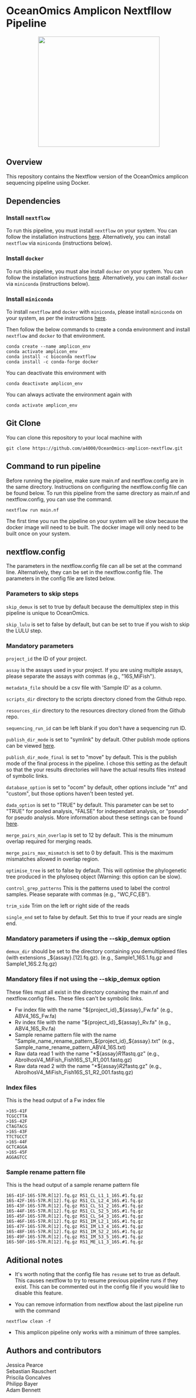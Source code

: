 # OceanOmics Amplicon Nextfllow Pipeline


<p align="center">
  <img width="330" height="300" src="img/OceanOmics.png">
</p>


## Overview
This repository contains the Nextflow version of the OceanOmics amplicon sequencing pipeline using Docker. 


## Dependencies

### Install `nextflow`

To run this pipeline, you must install `nextflow` on your system. You can follow the installation instructions [here](https://www.nextflow.io/docs/latest/getstarted.html#installation). Alternatively, you can install `nextflow` via `miniconda` (instructions below).


### Install `docker`

To run this pipeline, you must alse install `docker` on your system. You can follow the installation instructions [here](https://docs.docker.com/engine/install/). Alternatively, you can install `docker` via `miniconda` (instructions below). 


### Install `miniconda`

To install `nextflow` and `docker` with `miniconda`, please install `miniconda` on your system, as per the instructions [here](https://conda.io/projects/conda/en/latest/user-guide/install/linux.html). 

Then follow the below commands to create a conda environment and install `nextflow` and `docker` to that environment.
```
conda create --name amplicon_env
conda activate amplicon_env
conda install -c bioconda nextflow
conda install -c conda-forge docker
```

You can deactivate this environment with
```
conda deactivate amplicon_env
```

You can always activate the environment again with 
```
conda activate amplicon_env
```


## Git Clone

You can clone this repository to your local machine with
```
git clone https://github.com/a4000/OceanOmics-amplicon-nextflow.git
```

## Command to run pipeline

Before running the pipeline, make sure main.nf and nextflow.config are in the same directory.
Instructions on configuring the nextflow.config file can be found below.
To run this pipeline from the same directory as main.nf and nextflow.config, you can use the command.
```
nextflow run main.nf
```

The first time you run the pipeline on your system will be slow because the docker image will need to be built.
The docker image will only need to be built once on your system.


## nextflow.config

The parameters in the nextflow.config file can all be set at the command line. 
Alternatively, they can be set in the nextflow.config file.
The parameters in the config file are listed below.


### Parameters to skip steps

`skip_demux` is set to true by default because the demultiplex step in this pipeline is unique to OceanOmics.

`skip_lulu` is set to false by default, but can be set to true if you wish to skip the LULU step.


### Mandatory parameters

`project_id` the ID of your project.

`assay` is the assays used in your project. 
If you are using multiple assays, please separate the assays with commas (e.g., "16S,MiFish").

`metadata_file` should be a csv file with 'Sample ID' as a column.

`scripts_dir` directory to the scripts directory cloned from the Github repo.

`resources_dir` directory to the resources directory cloned from the Github repo.

`sequencing_run_id` can be left blank if you don't have a sequencing run ID.

`publish_dir_mode` is set to "symlink" by default.
Other publish mode options can be viewed [here](https://www.nextflow.io/docs/latest/process.html#publishdir).

`publish_dir_mode_final` is set to "move" by default. This is the publish mode of the final process in the pipeline.
I chose this setting as the default so that the your results directories will have the actual results files instead of symbolic links.

`database_option` is set to "ocom" by default, other options include "nt" and "custom", but those options haven't been tested yet.

`dada_option` is set to "TRUE" by default.
This parameter can be set to "TRUE" for pooled analysis, "FALSE" for independant analysis, or "pseudo" for pseudo analysis.
More information about these settings can be found [here](https://benjjneb.github.io/dada2/pool.html).

`merge_pairs_min_overlap` is set to 12 by default.
This is the minumum overlap required for merging reads.

`merge_pairs_max_mismatch` is set to 0 by default. 
This is the maximum mismatches allowed in overlap region.

`optimise_tree` is set to false by default.
This will optimise the phylogenetic tree produced in the phyloseq object (Warning: this option can be slow).

`control_grep_patterns`
This is the patterns used to label the control samples. Please separate with commas (e.g., "WC,FC,EB").

`trim_side` 
Trim on the left or right side of the reads

`single_end` set to false by default.
Set this to true if your reads are single end.


### Mandatory parameters if using the --skip_demux option

`demux_dir` should be set to the directory containing you demultiplexed files (with extensions  _${assay}.[12].fq.gz).
(e.g., Sample1_16S.1.fq.gz and Sample1_16S.2.fq.gz)


### Mandatory files if not using the --skip_demux option

These files must all exist in the directory conaining the main.nf and nextflow.config files.
These files can't be symbolic links.

- Fw index file with the name "${project_id}_${assay}_Fw.fa" (e.g., ABV4_16S_Fw.fa)
- Rv index file with the name "${project_id}_${assay}_Rv.fa" (e.g., ABV4_16S_Rv.fa)
- Sample rename pattern file with the name "Sample_name_rename_pattern_${project_id}_${assay}.txt" (e.g., Sample_name_rename_pattern_ABV4_16S.txt)
- Raw data read 1 with the name "*${assay}*R1*fastq.gz" (e.g., AbrolhosV4_MiFish_Fish16S_S1_R1_001.fastq.gz)
- Raw data read 2 with the name "*${assay}*R2*fastq.gz" (e.g., AbrolhosV4_MiFish_Fish16S_S1_R2_001.fastq.gz)


### Index files

This is the head output of a Fw index file
```
>16S-41F
TCGCCTTA
>16S-42F
CTAGTACG
>16S-43F
TTCTGCCT
>16S-44F
GCTCAGGA
>16S-45F
AGGAGTCC
```


### Sample rename pattern file

This is the head output of a sample rename pattern file
```
16S-41F-16S-57R.R[12].fq.gz RS1_CL_L1_1_16S.#1.fq.gz
16S-42F-16S-57R.R[12].fq.gz RS1_CL_L2_4_16S.#1.fq.gz
16S-43F-16S-57R.R[12].fq.gz RS1_CL_S1_2_16S.#1.fq.gz
16S-44F-16S-57R.R[12].fq.gz RS1_CL_S2_5_16S.#1.fq.gz
16S-45F-16S-57R.R[12].fq.gz RS1_CL_S4_3_16S.#1.fq.gz
16S-46F-16S-57R.R[12].fq.gz RS1_IM_L2_1_16S.#1.fq.gz
16S-47F-16S-57R.R[12].fq.gz RS1_IM_L3_4_16S.#1.fq.gz
16S-48F-16S-57R.R[12].fq.gz RS1_IM_S2_2_16S.#1.fq.gz
16S-49F-16S-57R.R[12].fq.gz RS1_IM_S3_5_16S.#1.fq.gz
16S-50F-16S-57R.R[12].fq.gz RS1_ME_L1_3_16S.#1.fq.gz
```


## Aditional notes

- It's worth noting that the config file has `resume` set to true as default. This causes nextflow to try to resume previous pipeline runs if they exist. This can be commented out in the config file if you would like to disable this feature.

- You can remove information from nextflow about the last pipeline run with the command
```
nextflow clean -f
```

- This amplicon pipeline only works with a minimum of three samples.


## Authors and contributors
Jessica Pearce  
Sebastian Rauschert  
Priscila Goncalves  
Philipp Bayer  
Adam Bennett